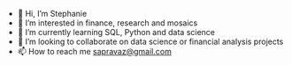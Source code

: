- 👋 Hi, I’m Stephanie
- 👀 I’m interested in finance, research and mosaics
- 🌱 I’m currently learning SQL, Python and data science
- 💞️ I’m looking to collaborate on data science or financial analysis projects
- 📫 How to reach me sapravaz@gmail.com

<!---
stephaaa/stephaaa is a ✨ special ✨ repository because its `README.md` (this file) appears on your GitHub profile.
You can click the Preview link to take a look at your changes.
--->
